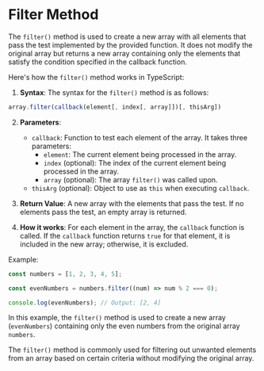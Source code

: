 # Filter Method

The `filter()` method is used to create a new array with all elements that pass the test implemented by the provided function. It does not modify the original array but returns a new array containing only the elements that satisfy the condition specified in the callback function.

Here's how the `filter()` method works in TypeScript:

1. **Syntax**: The syntax for the `filter()` method is as follows:

```typescript
array.filter(callback(element[, index[, array]])[, thisArg])
```

2. **Parameters**:

   - `callback`: Function to test each element of the array. It takes three parameters:
     - `element`: The current element being processed in the array.
     - `index` (optional): The index of the current element being processed in the array.
     - `array` (optional): The array `filter()` was called upon.
   - `thisArg` (optional): Object to use as `this` when executing `callback`.

3. **Return Value**: A new array with the elements that pass the test. If no elements pass the test, an empty array is returned.

4. **How it works**: For each element in the array, the `callback` function is called. If the `callback` function returns `true` for that element, it is included in the new array; otherwise, it is excluded.

Example:

```typescript
const numbers = [1, 2, 3, 4, 5];

const evenNumbers = numbers.filter((num) => num % 2 === 0);

console.log(evenNumbers); // Output: [2, 4]
```

In this example, the `filter()` method is used to create a new array (`evenNumbers`) containing only the even numbers from the original array `numbers`.

The `filter()` method is commonly used for filtering out unwanted elements from an array based on certain criteria without modifying the original array.
